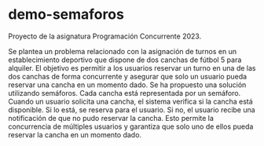 # demo-semaforos
Proyecto de la asignatura Programación Concurrente 2023.

Se plantea un problema relacionado con la asignación de turnos en un establecimiento deportivo que dispone de dos canchas de fútbol 5 para alquiler.
El objetivo es permitir a los usuarios reservar un turno en una de las dos canchas de forma concurrente y asegurar que solo un usuario pueda reservar
una cancha en un momento dado.
Se ha propuesto una solución utilizando semáforos. Cada cancha está representada por un semáforo. Cuando un usuario solicita una cancha, el sistema 
verifica si la cancha está disponible. Si lo está, se reserva para el usuario. Si no, el usuario recibe una notificación de que no pudo reservar la cancha. 
Esto permite la concurrencia de múltiples usuarios y garantiza que solo uno de ellos pueda reservar la cancha en un momento dado.
